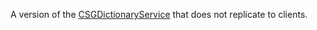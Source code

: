 A version of the [CSGDictionaryService](https://create.roblox.com/docs/reference/engine/classes/CSGDictionaryService) that does not replicate to clients.